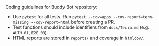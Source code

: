 Coding guidelines for Buddy Bot repository:

- Use `pytest` for all tests. Run `pytest --cov=apps --cov-report=term-missing --cov-report=html` before creating a PR.
- Test functions should include identifiers from `docs/Тесты.md` (e.g. `AUTH_01`, `E2E_03`).
- HTML reports are stored in `reports/` and coverage in `htmlcov/`.
